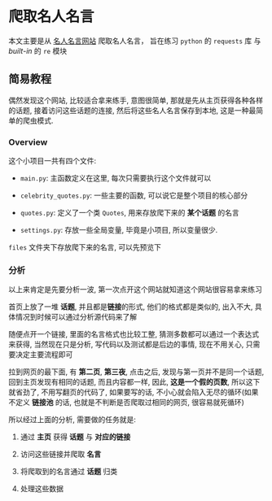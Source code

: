 # 爬取名人名言

本文主要是从 [名人名言网站](http://www.mingyannet.com/) 爬取名人名言， 旨在练习 `python` 的 `requests` 库 与 *built-in* 的 `re` 模块

## 简易教程

偶然发现这个网站, 比较适合拿来练手, 意图很简单, 那就是先从主页获得各种各样的话题, 接着访问这些话题的连接, 然后将这些名人名言保存到本地, 这是一种最简单的爬虫模式.

### Overview

这个小项目一共有四个文件:

  * `main.py`: 主函数定义在这里, 每次只需要执行这个文件就可以
	
  * `celebrity_quotes.py`: 一些主要的函数, 可以说它是整个项目的核心部分
	
  * `quotes.py`: 定义了一个类 `Quotes`, 用来存放爬下来的 **某个话题** 的名言
	
  * `settings.py`: 存放一些全局变量, 毕竟是小项目, 所以变量很少.

`files` 文件夹下存放爬下来的名言, 可以先预览下

### 分析

以上来肯定是先要分析一波, 第一次点开这个网站就知道这个网站很容易拿来练习

首页上放了一堆 **话题**, 并且都是**链接**的形式, 他们的格式都是类似的, 出入不大, 具体情况到时候可以通过分析源代码来了解

随便点开一个链接, 里面的名言格式也比较工整, 猜测多数都可以通过一个表达式来获得, 当然现在只是分析, 写代码以及测试都是后边的事情, 现在不用关心, 只需要决定主要流程即可

拉到网页的最下面, 有 **第二页**, **第三夜**, 点击之后, 发现与第一页并不是同一个话题, 回到主页发现有相同的话题, 而且内容都一样, 因此, **这是一个假的页数**, 所以这下就省劲了, 不用写翻页的代码了, 如果要写的话, 不小心就会陷入无尽的循环(如果不定义 **链接池** 的话, 也就是不判断是否爬取过相同的网页, 很容易就死循环)

所以经过上面的分析, 需要做的任务就是:

  1. 通过 **主页** 获得 **话题** 与 **对应的链接**

  2. 访问这些链接并爬取 **名言**
	
  3. 将爬取到的名言通过 **话题** 归类
	
  4. 处理这些数据

